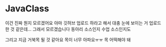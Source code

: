 # JavaClass

이건 진짜 뭔지 모르겠어요 아마 깃허브 업로드 하라고 해서 대충 눈에 보이는 거 업로드한 것 같은데... 그래서 모르겠습니다 동아리 소스인지 수업 소스인지도

그리고 지금 거북목 될 것 같아요 목이 너무 아파요ㅠㅠ 목 어떡해야 돼
